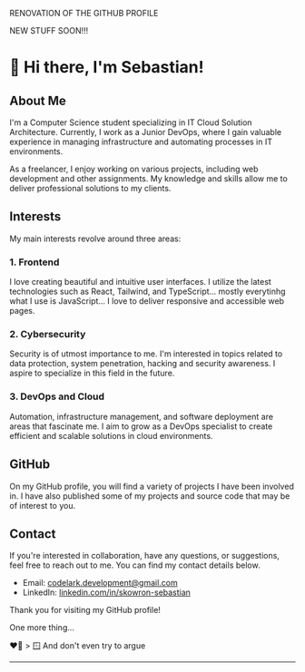 RENOVATION OF THE GITHUB PROFILE

NEW STUFF SOON!!!


# :punch: Hi there, I'm Sebastian!

## About Me
I'm a Computer Science student specializing in IT Cloud Solution Architecture. Currently, I work as a Junior DevOps, where I gain valuable experience in managing infrastructure and automating processes in IT environments.

As a freelancer, I enjoy working on various projects, including web development and other assignments. My knowledge and skills allow me to deliver professional solutions to my clients.

## Interests
My main interests revolve around three areas:

### 1. Frontend
I love creating beautiful and intuitive user interfaces. I utilize the latest technologies such as React, Tailwind, and TypeScript... mostly everytinhg what I use is JavaScript... I love to deliver responsive and accessible web pages.

### 2. Cybersecurity
Security is of utmost importance to me. I'm interested in topics related to data protection, system penetration, hacking and security awareness. I aspire to specialize in this field in the future.

### 3. DevOps and Cloud
Automation, infrastructure management, and software deployment are areas that fascinate me. I aim to grow as a DevOps specialist to create efficient and scalable solutions in cloud environments.

## GitHub
On my GitHub profile, you will find a variety of projects I have been involved in. I have also published some of my projects and source code that may be of interest to you.

## Contact
If you're interested in collaboration, have any questions, or suggestions, feel free to reach out to me. You can find my contact details below.

- Email: codelark.development@gmail.com
- LinkedIn: [linkedin.com/in/skowron-sebastian](https://www.linkedin.com/in/skowron-sebastian)

Thank you for visiting my GitHub profile!

One more thing...

❤️🐧 > 🪟
And don't even try to argue

---

